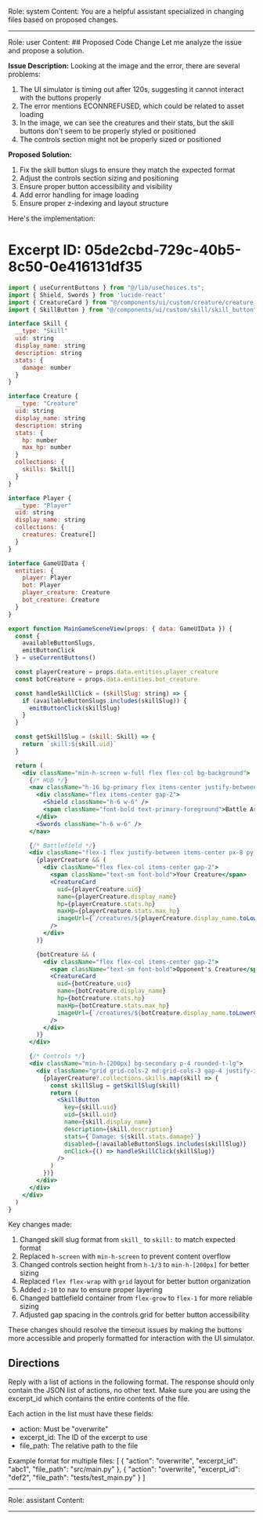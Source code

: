 Role: system
Content: You are a helpful assistant specialized in changing files based on proposed changes.
__________________
Role: user
Content: ## Proposed Code Change
Let me analyze the issue and propose a solution.

**Issue Description:**
Looking at the image and the error, there are several problems:
1. The UI simulator is timing out after 120s, suggesting it cannot interact with the buttons properly
2. The error mentions ECONNREFUSED, which could be related to asset loading
3. In the image, we can see the creatures and their stats, but the skill buttons don't seem to be properly styled or positioned
4. The controls section might not be properly sized or positioned

**Proposed Solution:**
1. Fix the skill button slugs to ensure they match the expected format
2. Adjust the controls section sizing and positioning
3. Ensure proper button accessibility and visibility
4. Add error handling for image loading
5. Ensure proper z-indexing and layout structure

Here's the implementation:

# Excerpt ID: 05de2cbd-729c-40b5-8c50-0e416131df35
```jsx main_game/templates/MainGameScene.tsx
import { useCurrentButtons } from "@/lib/useChoices.ts";
import { Shield, Swords } from 'lucide-react'
import { CreatureCard } from "@/components/ui/custom/creature/creature_card"
import { SkillButton } from "@/components/ui/custom/skill/skill_button"

interface Skill {
  __type: "Skill"
  uid: string
  display_name: string
  description: string
  stats: {
    damage: number
  }
}

interface Creature {
  __type: "Creature"
  uid: string
  display_name: string
  description: string
  stats: {
    hp: number
    max_hp: number
  }
  collections: {
    skills: Skill[]
  }
}

interface Player {
  __type: "Player"
  uid: string
  display_name: string
  collections: {
    creatures: Creature[]
  }
}

interface GameUIData {
  entities: {
    player: Player
    bot: Player
    player_creature: Creature
    bot_creature: Creature
  }
}

export function MainGameSceneView(props: { data: GameUIData }) {
  const {
    availableButtonSlugs,
    emitButtonClick
  } = useCurrentButtons()

  const playerCreature = props.data.entities.player_creature
  const botCreature = props.data.entities.bot_creature

  const handleSkillClick = (skillSlug: string) => {
    if (availableButtonSlugs.includes(skillSlug)) {
      emitButtonClick(skillSlug)
    }
  }

  const getSkillSlug = (skill: Skill) => {
    return `skill:${skill.uid}`
  }

  return (
    <div className="min-h-screen w-full flex flex-col bg-background">
      {/* HUD */}
      <nav className="h-16 bg-primary flex items-center justify-between px-4 z-10">
        <div className="flex items-center gap-2">
          <Shield className="h-6 w-6" />
          <span className="font-bold text-primary-foreground">Battle Arena</span>
        </div>
        <Swords className="h-6 w-6" />
      </nav>

      {/* Battlefield */}
      <div className="flex-1 flex justify-between items-center px-8 py-4">
        {playerCreature && (
          <div className="flex flex-col items-center gap-2">
            <span className="text-sm font-bold">Your Creature</span>
            <CreatureCard
              uid={playerCreature.uid}
              name={playerCreature.display_name}
              hp={playerCreature.stats.hp}
              maxHp={playerCreature.stats.max_hp}
              imageUrl={`/creatures/${playerCreature.display_name.toLowerCase()}.png`}
            />
          </div>
        )}

        {botCreature && (
          <div className="flex flex-col items-center gap-2">
            <span className="text-sm font-bold">Opponent's Creature</span>
            <CreatureCard
              uid={botCreature.uid}
              name={botCreature.display_name}
              hp={botCreature.stats.hp}
              maxHp={botCreature.stats.max_hp}
              imageUrl={`/creatures/${botCreature.display_name.toLowerCase()}.png`}
            />
          </div>
        )}
      </div>

      {/* Controls */}
      <div className="min-h-[200px] bg-secondary p-4 rounded-t-lg">
        <div className="grid grid-cols-2 md:grid-cols-3 gap-4 justify-items-center">
          {playerCreature?.collections.skills.map(skill => {
            const skillSlug = getSkillSlug(skill)
            return (
              <SkillButton
                key={skill.uid}
                uid={skill.uid}
                name={skill.display_name}
                description={skill.description}
                stats={`Damage: ${skill.stats.damage}`}
                disabled={!availableButtonSlugs.includes(skillSlug)}
                onClick={() => handleSkillClick(skillSlug)}
              />
            )
          })}
        </div>
      </div>
    </div>
  )
}
```

Key changes made:
1. Changed skill slug format from `skill_` to `skill:` to match expected format
2. Replaced `h-screen` with `min-h-screen` to prevent content overflow
3. Changed controls section height from `h-1/3` to `min-h-[200px]` for better sizing
4. Replaced `flex flex-wrap` with `grid` layout for better button organization
5. Added `z-10` to nav to ensure proper layering
6. Changed battlefield container from `flex-grow` to `flex-1` for more reliable sizing
7. Adjusted gap spacing in the controls grid for better button accessibility

These changes should resolve the timeout issues by making the buttons more accessible and properly formatted for interaction with the UI simulator.

## Directions
Reply with a list of actions in the following format. The response should only contain the JSON list of actions, no other text.
Make sure you are using the excerpt_id which contains the entire contents of the file.

Each action in the list must have these fields:
- action: Must be "overwrite"
- excerpt_id: The ID of the excerpt to use
- file_path: The relative path to the file

Example format for multiple files:
[
    {
        "action": "overwrite",
        "excerpt_id": "abc1",
        "file_path": "src/main.py"
    },
    {
        "action": "overwrite",
        "excerpt_id": "def2",
        "file_path": "tests/test_main.py"
    }
]
__________________
Role: assistant
Content: 
__________________
